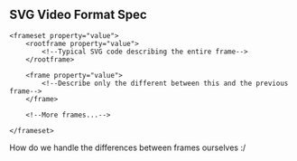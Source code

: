
## SVG Video Format Spec

```SVG
<frameset property="value">
    <rootframe property="value">
        <!--Typical SVG code describing the entire frame-->
    </rootframe>

    <frame property="value">
        <!--Describe only the different between this and the previous frame-->
    </frame>

    <!--More frames...-->

</frameset>
```

How do we handle the differences between frames ourselves :/
